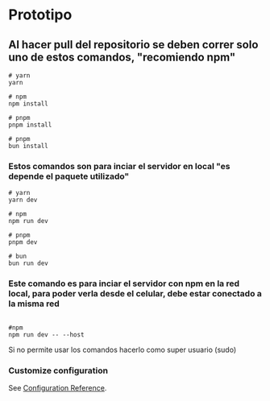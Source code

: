 # Prototipo



## Al hacer pull del repositorio se deben correr solo uno de estos comandos, "recomiendo npm"

```
# yarn
yarn

# npm
npm install

# pnpm
pnpm install

# pnpm
bun install
```

### Estos comandos son para inciar el servidor en local "es depende el paquete utilizado"

```
# yarn
yarn dev

# npm
npm run dev

# pnpm
pnpm dev

# bun
bun run dev
```

### Este comando es para inciar el servidor con npm en la red local, para poder verla desde el celular, debe estar conectado a la misma red
```

#npm
npm run dev -- --host

```

Si no permite usar los comandos hacerlo como super usuario (sudo)

### Customize configuration

See [Configuration Reference](https://vitejs.dev/config/).
